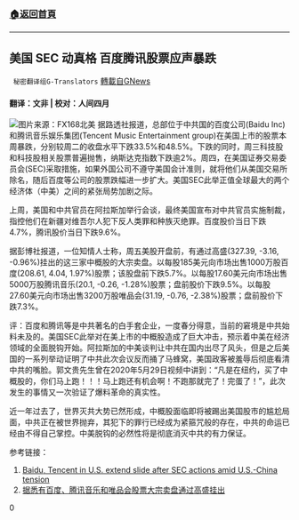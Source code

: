 ###  [:house:返回首頁](https://github.com/ourhimalayas/txt)
---

## 美国 SEC 动真格 百度腾讯股票应声暴跌
` 秘密翻译组G-Translators` [轉載自GNews](https://gnews.org/zh-hans/1025479/)

#### 翻译：文非 | 校对：人间四月
![]()![](https://gnews.org/wp-content/uploads/2021/03/文非.jpg)图片来源：FX168北美
据路透社报道，总部位于中共国的百度公司(Baidu Inc)和腾讯音乐娱乐集团(Tencent Music Entertainment group)在美国上市的股票本周暴跌，分别较周二的收盘水平下跌33.5%和48.5%。下跌的同时，周三科技股和科技股相关股票普遍抛售，纳斯达克指数下跌逾2%。周四，在美国证券交易委员会(SEC)采取措施，如果外国公司不遵守美国会计准则，就将他们从美国交易所除名，随后百度等公司的股票跌幅进一步扩大。美国SEC此举正值全球最大的两个经济体（中美）之间的紧张局势加剧之际。

上周，美国和中共官员在阿拉斯加举行会谈，最终美国宣布对中共官员实施制裁，指控他们在新疆对维吾尔人犯下反人类罪和种族灭绝罪。百度股价当日下跌4.7%，腾讯股价当日下跌9.6%。

据彭博社报道，一位知情人士称，周五美股开盘前，有通过高盛(327.39, -3.16, -0.96%)挂出的这三家中概股的大宗卖盘。以每股185美元向市场出售1000万股百度(208.61, 4.04, 1.97%)股票；该股盘前下跌5.7%。以每股17.60美元向市场出售5000万股腾讯音乐(20.1, -0.26, -1.28%)股票；盘前股价下跌9.5%。以每股27.60美元向市场出售3200万股唯品会(31.19, -0.76, -2.38%)股票；盘前股价下跌7.3%。

评：百度和腾讯等是中共著名的白手套企业，一度春分得意，当前的窘境是中共始料未及的。美国SEC此举对在美上市的中概股造成了巨大冲击，预示着中美在经济领域的全面脱钩开始。阿拉斯加的中美谈判让中共在国内出尽了风头，但是之后美国的一系列举动证明了中共此次会议反而捅了马蜂窝，美国政客被羞辱后彻底看清中共的嘴脸。郭文贵先生曾在2020年5月29日视频中讲到：“凡是在纽约，买了中概股的，你们马上跑！！！马上跑还有机会啊！不跑那就完了！完蛋了！”，此次发生的事情又一次验证了爆料革命的真实性。

近一年过去了，世界灭共大势已然形成，中概股面临即将被踢出美国股市的尴尬局面，中共正在被世界抛弃，其犯下的罪行已经成为紧箍咒般的存在，中共的命运已经由不得自己掌控。中美脱钩的必然性将是彻底消灭中共的有力保证。

参考链接：

1. [Baidu, Tencent in U.S. extend slide after SEC actions amid U.S.-China tension](https://www.reuters.com/article/us-usa-stocks-baidu-idUSKBN2BI2Z5)
2. [据悉有百度、腾讯音乐和唯品会股票大宗卖盘通过高盛挂出](https://finance.sina.com.cn/stock/usstock/c/2021-03-26/doc-ikkntiam8744355.shtml)




0
